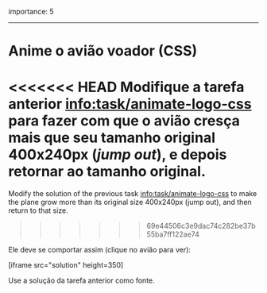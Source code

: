 importance: 5

---

# Anime o avião voador (CSS)

<<<<<<< HEAD
Modifique a tarefa anterior <info:task/animate-logo-css> para fazer com que o avião cresça mais que seu tamanho original 400x240px (*jump out*), e depois retornar ao tamanho original.
=======
Modify the solution of the previous task <info:task/animate-logo-css> to make the plane grow more than its original size 400x240px (jump out), and then return to that size.
>>>>>>> 69e44506c3e9dac74c282be37b55ba7ff122ae74

Ele deve se comportar assim (clique no avião para ver):

[iframe src="solution" height=350]

Use a solução da tarefa anterior como fonte.

